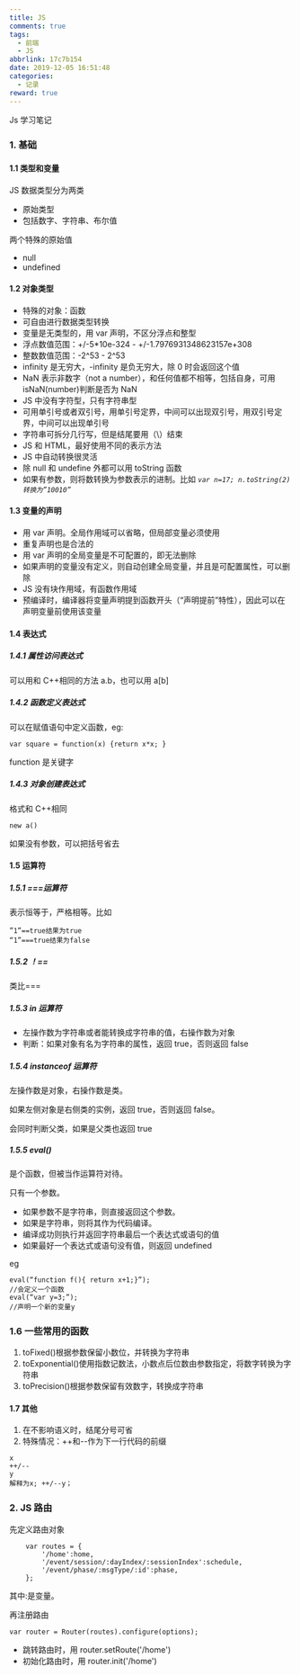 ```yaml
---
title: JS
comments: true
tags:
  - 前端
  - JS
abbrlink: 17c7b154
date: 2019-12-05 16:51:48
categories:
  - 记录
reward: true
---
```


Js 学习笔记

### 1. 基础

#### 1.1 类型和变量

<!--more-->

JS 数据类型分为两类

- 原始类型
- 包括数字、字符串、布尔值

两个特殊的原始值

- null
- undefined

#### 1.2 对象类型

- 特殊的对象：函数
- 可自由进行数据类型转换
- 变量是无类型的，用 var 声明，不区分浮点和整型
- 浮点数值范围：+/-5\*10e-324 - +/-1.7976931348623157e+308
- 整数数值范围：-2^53 - 2^53
- infinity 是无穷大，-infinity 是负无穷大，除 0 时会返回这个值
- NaN 表示非数字（not a number），和任何值都不相等，包括自身，可用 isNaN(number)判断是否为 NaN
- JS 中没有字符型，只有字符串型
- 可用单引号或者双引号，用单引号定界，中间可以出现双引号，用双引号定界，中间可以出现单引号
- 字符串可拆分几行写，但是结尾要用（\）结束
- JS 和 HTML，最好使用不同的表示方法
- JS 中自动转换很灵活
- 除 null 和 undefine 外都可以用 toString 函数
- 如果有参数，则将数转换为参数表示的进制。比如 _`var n=17; n.toString(2) 转换为”10010”`_

#### 1.3 变量的声明

- 用 var 声明。全局作用域可以省略，但局部变量必须使用
- 重复声明也是合法的
- 用 var 声明的全局变量是不可配置的，即无法删除
- 如果声明的变量没有定义，则自动创建全局变量，并且是可配置属性，可以删除
- JS 没有块作用域，有函数作用域
- 预编译时，编译器将变量声明提到函数开头（“声明提前”特性），因此可以在声明变量前使用该变量

#### 1.4 表达式

##### 1.4.1 属性访问表达式

可以用和 C++相同的方法 a.b，也可以用 a[b]

##### 1.4.2 函数定义表达式

可以在赋值语句中定义函数，eg:

```
var square = function(x) {return x*x; }
```

function 是关键字

##### 1.4.3 对象创建表达式

格式和 C++相同

```
new a()
```

如果没有参数，可以把括号省去

#### 1.5 运算符

##### 1.5.1 ===运算符

表示恒等于，严格相等。比如

```
”1”==true结果为true
“1”===true结果为false
```

##### 1.5.2 ！==

类比===

##### 1.5.3 in 运算符

- 左操作数为字符串或者能转换成字符串的值，右操作数为对象
- 判断：如果对象有名为字符串的属性，返回 true，否则返回 false

##### 1.5.4 instanceof 运算符

左操作数是对象，右操作数是类。

如果左侧对象是右侧类的实例，返回 true，否则返回 false。

会同时判断父类，如果是父类也返回 true

##### 1.5.5 eval()

是个函数，但被当作运算符对待。

只有一个参数。

- 如果参数不是字符串，则直接返回这个参数。
- 如果是字符串，则将其作为代码编译。
- 编译成功则执行并返回字符串最后一个表达式或语句的值
- 如果最好一个表达式或语句没有值，则返回 undefined

eg

```
eval(“function f(){ return x+1;}”);
//会定义一个函数
eval(“var y=3;”);
//声明一个新的变量y
```

### 1.6 一些常用的函数

1. toFixed()根据参数保留小数位，并转换为字符串
2. toExponential()使用指数记数法，小数点后位数由参数指定，将数字转换为字符串
3. toPrecision()根据参数保留有效数字，转换成字符串

#### 1.7 其他

1. 在不影响语义时，结尾分号可省
2. 特殊情况：++和--作为下一行代码的前缀

```
x
++/--
y
解释为x; ++/--y；
```

### 2. JS 路由

先定义路由对象

```
    var routes = {
        '/home':home,
        '/event/session/:dayIndex/:sessionIndex':schedule,
        '/event/phase/:msgType/:id':phase,
    };
```

其中:是变量。

再注册路由

```
var router = Router(routes).configure(options);
```

- 跳转路由时，用 router.setRoute('/home')
- 初始化路由时，用 router.init('/home')
